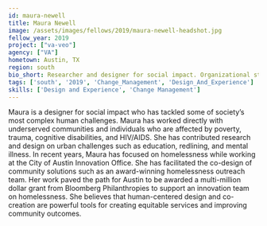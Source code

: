 ```yaml
---
id: maura-newell
title: Maura Newell
image: /assets/images/fellows/2019/maura-newell-headshot.jpg
fellow_year: 2019
project: ["va-veo"]
agency: ["VA"]
hometown: Austin, TX
region: south
bio_short: Researcher and designer for social impact. Organizational strategist and facilitator. Passionate about solving complex challenges and creating more equitable outcomes for communities.
tags: ['south', '2019', 'Change_Management', 'Design_And_Experience']
skills: ['Design and Experience', 'Change Management']
---
```


Maura is a designer for social impact who has tackled some of society’s most complex human challenges. Maura has worked directly with underserved communities and individuals who are affected by poverty, trauma, cognitive disabilities, and HIV/AIDS. She has contributed research and design on urban challenges such as education, redlining, and mental illness. In recent years, Maura has focused on homelessness while working at the City of Austin Innovation Office. She has facilitated the co-design of community solutions such as an award-winning homelessness outreach team. Her work paved the path for Austin to be awarded a multi-million dollar grant from Bloomberg Philanthropies to support an innovation team on homelessness. She believes that human-centered design and co-creation are powerful tools for creating equitable services and improving community outcomes.
